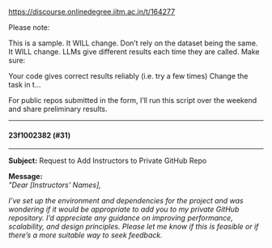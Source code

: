 https://discourse.onlinedegree.iitm.ac.in/t/164277

Please note: 

This is a sample. It WILL change.
Don’t rely on the dataset being the same. It WILL change.
LLMs give different results each time they are called. Make sure:

Your code gives correct results reliably (i.e. try a few times)
Change the task in t…
  </blockquote>
</aside>
<p>For public repos submitted in the form, I’ll run this script over the weekend and share preliminary results.</p><hr>

<h4>23f1002382 (#31)</h4>
<hr/>
<p><strong>Subject:</strong> Request to Add Instructors to Private GitHub Repo</p>
<p><strong>Message:</strong><br/>
<em>"Dear [Instructors’ Names],</em></p>
<p><em>I’ve set up the environment and dependencies for the project and was wondering if it would be appropriate to add you to my private GitHub repository. I’d appreciate any guidance on improving performance, scalability, and design principles. Please let me know if this is feasible or if there’s a more suitable way to seek feedback.